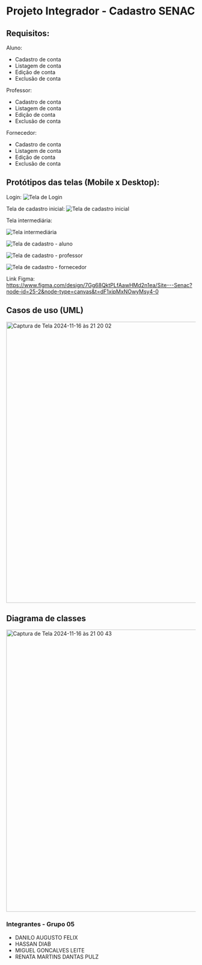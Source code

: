 # Projeto Integrador - Cadastro SENAC

## Requisitos:

Aluno:

- Cadastro de conta
- Listagem de conta
- Edição de conta
- Exclusão de conta

Professor:

- Cadastro de conta
- Listagem de conta
- Edição de conta
- Exclusão de conta

Fornecedor:

- Cadastro de conta
- Listagem de conta
- Edição de conta
- Exclusão de conta


## Protótipos das telas (Mobile x Desktop):

Login: 
![Tela de Login](https://github.com/user-attachments/assets/0fe827cc-ab31-46ad-9d05-caac85bc8617)

Tela de cadastro inicial:
![Tela de cadastro inicial](https://github.com/user-attachments/assets/024a8af4-eaa5-4d65-82db-34892751c453)

Tela intermediária:

![Tela intermediária](https://github.com/user-attachments/assets/99f768fe-a1dd-48d4-aa25-562037a67f67)

![Tela de cadastro - aluno](https://github.com/user-attachments/assets/8d98c08f-1a38-4632-b72d-b7426d2bf265)

![Tela de cadastro - professor](https://github.com/user-attachments/assets/9742efe0-3378-46a5-89ff-85dc1823bd83)

![Tela de cadastro - fornecedor](https://github.com/user-attachments/assets/28f34115-3a27-4bc7-9757-a3748b2ad50d)

Link Figma: https://www.figma.com/design/7Gg68QktPLfAawHMd2n1ea/Site---Senac?node-id=25-2&node-type=canvas&t=dF1xjpMxNOwyMsy4-0


## Casos de uso (UML)
<img width="747" alt="Captura de Tela 2024-11-16 às 21 20 02" src="https://github.com/user-attachments/assets/b4f28002-d02f-488b-913e-bc84cfa13ce9">

## Diagrama de classes
<img width="750" alt="Captura de Tela 2024-11-16 às 21 00 43" src="https://github.com/user-attachments/assets/a6262789-111a-4f70-b18f-204ab6c53d21">

### Integrantes - Grupo 05
- DANILO AUGUSTO FELIX
- HASSAN DIAB
- MIGUEL GONCALVES LEITE
- RENATA MARTINS DANTAS PULZ
